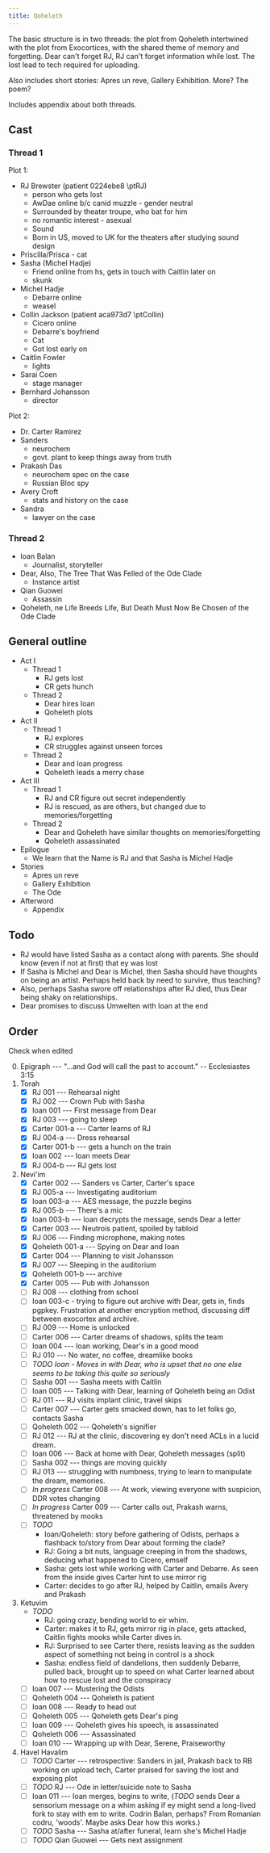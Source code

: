 ```yaml
---
title: Qoheleth
---
```


The basic structure is in two threads: the plot from Qoheleth intertwined with the plot from Exocortices, with the shared theme of memory and forgetting. Dear can't forget RJ, RJ can't forget information while lost. The lost lead to tech required for uploading.

Also includes short stories: Apres un reve, Gallery Exhibition. More? The poem?

Includes appendix about both threads.

## Cast

### Thread 1

Plot 1:
* RJ Brewster (patient 0224ebe8 \ptRJ)
    * person who gets lost
    * AwDae online b/c canid muzzle - gender neutral
    * Surrounded by theater troupe, who bat for him
    * no romantic interest - asexual
    * Sound
    * Born in US, moved to UK for the theaters after studying sound design
* Priscilla/Prisca - cat
* Sasha (Michel Hadje)
    * Friend online from hs, gets in touch with Caitlin later on
    * skunk
* Michel Hadje
    * Debarre online
    * weasel
* Collin Jackson (patient aca973d7 \ptCollin)
    * Cicero online
    * Debarre's boyfriend
    * Cat
    * Got lost early on
* Caitlin Fowler
    * lights
* Sarai Coen
    * stage manager
* Bernhard Johansson
    * director


Plot 2:
* Dr. Carter Ramirez
* Sanders
    * neurochem
    * govt. plant to keep things away from truth
* Prakash Das
    * neurochem spec on the case
    * Russian Bloc spy
* Avery Croft
    * stats and history on the case
* Sandra
    * lawyer on the case

### Thread 2

* Ioan Balan
    * Journalist, storyteller
* Dear, Also, The Tree That Was Felled of the Ode Clade
    * Instance artist
* Qian Guowei
    * Assassin
* Qoheleth, ne Life Breeds Life, But Death Must Now Be Chosen of the Ode Clade

## General outline

* Act I
    * Thread 1
        * RJ gets lost
        * CR gets hunch
    * Thread 2
        * Dear hires Ioan
        * Qoheleth plots
* Act II
    * Thread 1
        * RJ explores
        * CR struggles against unseen forces
    * Thread 2
        * Dear and Ioan progress
        * Qoheleth leads a merry chase
* Act III
    * Thread 1
        * RJ and CR figure out secret independently
        * RJ is rescued, as are others, but changed due to memories/forgetting
    * Thread 2
        * Dear and Qoheleth have similar thoughts on memories/forgetting
        * Qoheleth assassinated
* Epilogue
    * We learn that the Name is RJ and that Sasha is Michel Hadje
* Stories
    * Apres un reve
    * Gallery Exhibition
    * The Ode
* Afterword
    * Appendix

## Todo

* RJ would have listed Sasha as a contact along with parents. She should know (even if not at first) that ey was lost
* If Sasha is Michel and Dear is Michel, then Sasha should have thoughts on being an artist. Perhaps held back by need to survive, thus teaching?
* Also, perhaps Sasha swore off relationships after RJ died, thus Dear being shaky on relationships.
* Dear promises to discuss Umwelten with Ioan at the end

## Order

Check when edited

0. Epigraph --- "...and God will call the past to account." -- Ecclesiastes 3:15
1. Torah
    * [X] RJ 001 --- Rehearsal night
    * [X] RJ 002 --- Crown Pub with Sasha
    * [X] Ioan 001 --- First message from Dear
    * [X] RJ 003 --- going to sleep
    * [X] Carter 001-a --- Carter learns of RJ
    * [X] RJ 004-a --- Dress rehearsal
    * [X] Carter 001-b --- gets a hunch on the train
    * [X] Ioan 002 --- Ioan meets Dear
    * [X] RJ 004-b --- RJ gets lost
2. Nevi'im
    * [X] Carter 002 --- Sanders vs Carter, Carter's space
    * [X] RJ 005-a --- Investigating auditorium
    * [X] Ioan 003-a --- AES message, the puzzle begins
    * [X] RJ 005-b --- There's a mic
    * [X] Ioan 003-b --- Ioan decrypts the message, sends Dear a letter
    * [X] Carter 003 --- Neutrois patient, spoiled by tabloid
    * [X] RJ 006 --- Finding microphone, making notes
    * [X] Qoheleth 001-a --- Spying on Dear and Ioan
    * [X] Carter 004 --- Planning to visit Johansson
    * [X] RJ 007 --- Sleeping in the auditorium
    * [X] Qoheleth 001-b --- archive
    * [X] Carter 005 --- Pub with Johansson
    * [ ] RJ 008 --- clothing from school
    * [ ] Ioan 003-c - trying to figure out archive with Dear, gets in, finds pgpkey. Frustration at another encryption method, discussing diff between exocortex and archive.
    * [ ] RJ 009 --- Home is unlocked
    * [ ] Carter 006 --- Carter dreams of shadows, splits the team
    * [ ] Ioan 004 --- Ioan working, Dear's in a good mood
    * [ ] RJ 010 --- No water, no coffee, dreamlike books
    * [ ] *TODO Ioan - Moves in with Dear, who is upset that no one else seems to be taking this quite so seriously*
    * [ ] Sasha 001 --- Sasha meets with Caitlin
    * [ ] Ioan 005 --- Talking with Dear, learning of Qoheleth being an Odist
    * [ ] RJ 011 --- RJ visits implant clinic, travel skips
    * [ ] Carter 007 --- Carter gets smacked down, has to let folks go, contacts Sasha
    * [ ] Qoheleth 002 --- Qoheleth's signifier
    * [ ] RJ 012 --- RJ at the clinic, discovering ey don't need ACLs in a lucid dream.
    * [ ] Ioan 006 --- Back at home with Dear, Qoheleth messages (split)
    * [ ] Sasha 002 --- things are moving quickly
    * [ ] RJ 013 --- struggling with numbness, trying to learn to manipulate the dream, memories.
    * [ ] *In progress* Carter 008 --- At work, viewing everyone with suspicion, DDR votes changing
    * [ ] *In progress* Carter 009 --- Carter calls out, Prakash warns, threatened by mooks
    * [ ] *TODO*
        * Ioan/Qoheleth: story before gathering of Odists, perhaps a flashback to/story from Dear about forming the clade?
        * RJ: Going a bit nuts, language creeping in from the shadows, deducing what happened to Cicero, emself
        * Sasha: gets lost while working with Carter and Debarre. As seen from the inside gives Carter hint to use mirror rig
        * Carter: decides to go after RJ, helped by Caitlin, emails Avery and Prakash
3. Ketuvim
    * *TODO*
        * RJ: going crazy, bending world to eir whim.
        * Carter: makes it to RJ, gets mirror rig in place, gets attacked, Caitlin fights mooks while Carter dives in.
        * RJ: Surprised to see Carter there, resists leaving as the sudden aspect of something not being in control is a shock
        * Sasha: endless field of dandelions, then suddenly Debarre, pulled back, brought up to speed on what Carter learned about how to rescue lost and the conspiracy
    * [ ] Ioan 007 --- Mustering the Odists
    * [ ] Qoheleth 004 --- Qoheleth is patient
    * [ ] Ioan 008 --- Ready to head out
    * [ ] Qoheleth 005 --- Qoheleth gets Dear's ping
    * [ ] Ioan 009 --- Qoheleth gives his speech, is assassinated
    * [ ] Qoheleth 006 --- Assassinated
    * [ ] Ioan 010 --- Wrapping up with Dear, Serene, Praiseworthy
4. Havel Havalim
    * [ ] *TODO* Carter --- retrospective: Sanders in jail, Prakash back to RB working on upload tech, Carter praised for saving the lost and exposing plot
    * [ ] *TODO* RJ --- Ode in letter/suicide note to Sasha
    * [ ] Ioan 011 --- Ioan merges, begins to write, (*TODO* sends Dear a sensorium message on a whim asking if ey might send a long-lived fork to stay with em to write. Codrin Balan, perhaps? From Romanian codru, 'woods'. Maybe asks Dear how this works.)
    * [ ] *TODO* Sasha --- Sasha at/after funeral, learn she's Michel Hadje
    * [ ] *TODO* Qian Guowei --- Gets next assignment
